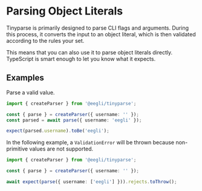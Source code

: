 # Parsing Object Literals

Tinyparse is primarily designed to parse CLI flags and arguments. During this process, it converts the input to an object literal, which is then validated according to the rules your set.

This means that you can also use it to parse object literals directly. TypeScript is smart enough to let you know what it expects.

## Examples

<!-- doctest: object literals, works -->

Parse a valid value.

```ts
import { createParser } from '@eegli/tinyparse';

const { parse } = createParser({ username: '' });
const parsed = await parse({ username: 'eegli' });

expect(parsed.username).toBe('eegli');
```

<!-- doctest: object literals, rejects -->

In the following example, a `ValidationError` will be thrown because non-primitive values are not supported.

```ts
import { createParser } from '@eegli/tinyparse';

const { parse } = createParser({ username: '' });

await expect(parse({ username: ['eegli'] })).rejects.toThrow();
```
